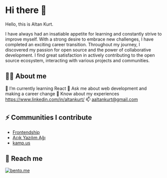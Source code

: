 # Hi there 👋

Hello, this is Altan Kurt.

I have always had an insatiable appetite for learning and constantly strive to improve myself. With a strong desire to embrace new challenges, I have completed an exciting career transition.
Throughout my journey, I discovered my passion for open source and the power of collaborative development. I find great satisfaction in actively contributing to the open source ecosystem, interacting with various projects and communities.


## 🧑‍💻 About me

🌱 I’m currently learning React
💬 Ask me about web development and making a career change
📄 Know about my experiences https://www.linkedin.com/in/altankurt/
📫 aaltankurt@gmail.com


## ⚡ Communities I contribute

- [Frontendship](https://github.com/frontendship)
- [Açık Yazılım Ağı](https://github.com/acikkaynak)
- [kamp.us](https://github.com/kamp-us)


## 📱 Reach me

[![bento.me](https://img.shields.io/badge/reach-my_accounts-%231886060)](https://bento.me/altan)
